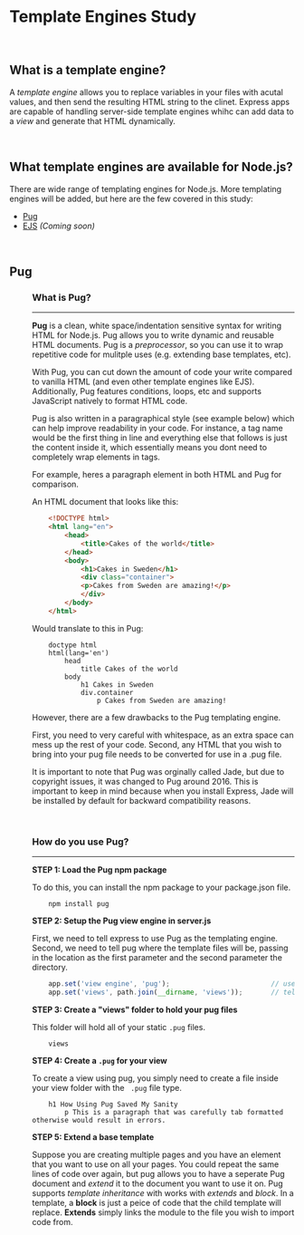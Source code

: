 # Template Engines Study

<br>

## What is a template engine?
A *template engine* allows you to replace variables in your files with acutal values, and then send the resulting HTML string to the clinet.  Express apps are capable of handling server-side template engines whihc can add data to a *view* and generate that HTML dynamically.

<br>

## What template engines are available for Node.js?
There are wide range of templating engines for Node.js. More templating engines will be added, but here are the few covered in this study:

* [Pug](#Pug)
* [EJS](#EJS) *(Coming soon)*

<br>

<dl>

## Pug

<dd>

### What is Pug?
-----------------

**Pug** is a clean, white space/indentation sensitive syntax for writing HTML for Node.js. Pug allows you to write dynamic and reusable HTML documents. Pug is a *preprocessor*, so you can use it to wrap repetitive code for mulitple uses (e.g. extending base templates, etc).

With Pug, you can cut down the amount of code your write compared to vanilla HTML (and even other template engines like EJS).  Additionally, Pug features conditions, loops, etc and supports JavaScript natively to format HTML code. 

Pug is also written in a paragraphical style (see example below) which can help improve readability in your code. For instance, a tag name would be the first thing in line and everything else that follows is just the content inside it, which essentially means you dont need to completely wrap elements in tags. 

For example, heres a paragraph element in both HTML and Pug for comparison. 

An HTML document that looks like this:
```html
    <!DOCTYPE html>  
    <html lang="en">  
        <head>
            <title>Cakes of the world</title>
        </head>
        <body>
            <h1>Cakes in Sweden</h1>
            <div class="container">
            <p>Cakes from Sweden are amazing!</p>
            </div>
        </body>
    </html>
```
Would translate to this in Pug:
```pug
    doctype html  
    html(lang='en')  
        head
            title Cakes of the world
        body
            h1 Cakes in Sweden
            div.container
                p Cakes from Sweden are amazing!
```


However, there are a few drawbacks to the Pug templating engine.  

First, you need to very careful with whitespace, as an extra space can mess up the rest of your code. Second, any HTML that you wish to bring into your pug file needs to be converted for use in a .pug file.  

It is important to note that Pug was orginally called Jade, but due to copyright issues, it was changed to Pug around 2016. This is important to keep in mind because when you install Express, Jade will be installed by default for backward compatibility reasons.

<br>

### How do you use Pug?
--------------------------
**STEP 1: Load the Pug npm package**

To do this, you can install the npm package to your package.json file.
```
    npm install pug
```

**STEP 2: Setup the Pug view engine in server.js**

First, we need to tell express to use Pug as the templating engine.
Second, we need to tell pug where the template files will be, passing in the location as the first parameter and the second parameter the directory.
```JavaScript
    app.set('view engine', 'pug');                         // use pug as the template engine.  
    app.set('views', path.join(__dirname, 'views'));       // tell pug where the template files will be.
```

**STEP 3: Create a "views" folder to hold your pug files**

This folder will hold all of your static ```.pug``` files.
```
    views
```

**STEP 4: Create a ```.pug``` for your view**

To create a view using pug, you simply need to create a file inside your view folder with the ``` .pug``` file type.
```pug
    h1 How Using Pug Saved My Sanity
        p This is a paragraph that was carefully tab formatted otherwise would result in errors.
```

**STEP 5: Extend a base template**

Suppose you are creating multiple pages and you have an element that you want to use on all your pages.  You could repeat the same lines of code over again, but pug allows you to have a seperate Pug document and *extend* it to the document you want to use it on.  Pug supports *template inheritance* with works with *extends* and *block*.  In a template, a **block** is just a peice of code that the child template will replace. **Extends** simply links the module to the file you wish to import code from.

</dd>



